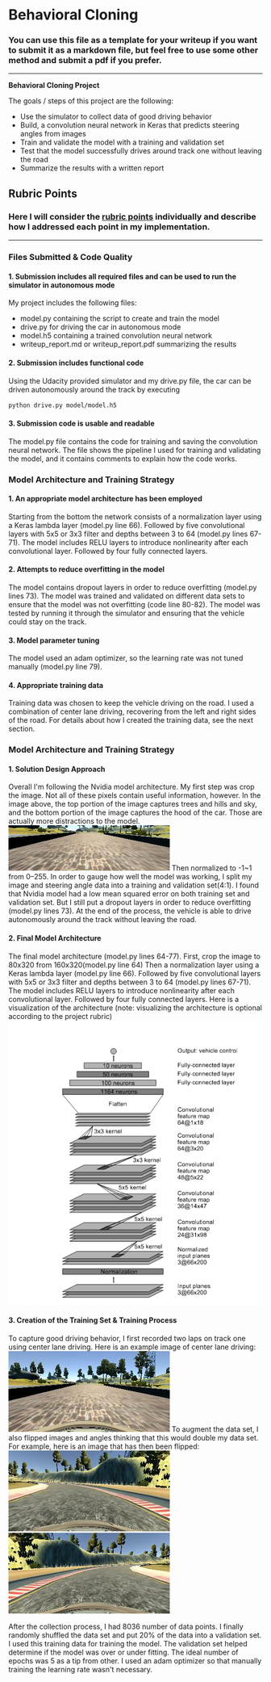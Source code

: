 # **Behavioral Cloning** 

### You can use this file as a template for your writeup if you want to submit it as a markdown file, but feel free to use some other method and submit a pdf if you prefer.

---

**Behavioral Cloning Project**

The goals / steps of this project are the following:
* Use the simulator to collect data of good driving behavior
* Build, a convolution neural network in Keras that predicts steering angles from images
* Train and validate the model with a training and validation set
* Test that the model successfully drives around track one without leaving the road
* Summarize the results with a written report


[//]: # (Image References)

[image1]: ./examples/Nvidia.png "Model Visualization"
[image2]: ./examples/center.jpg "Center Image"
[image3]: ./examples/cropped.jpg "Cropped Image"
[image4]: ./examples/placeholder_small.png "Recovery Image"
[image5]: ./examples/placeholder_small.png "Recovery Image"
[image6]: ./examples/normal.jpg "Normal Image"
[image7]: ./examples/flipped.jpg "Flipped Image"

## Rubric Points
### Here I will consider the [rubric points](https://review.udacity.com/#!/rubrics/432/view) individually and describe how I addressed each point in my implementation.  

---
### Files Submitted & Code Quality

#### 1. Submission includes all required files and can be used to run the simulator in autonomous mode

My project includes the following files:
* model.py containing the script to create and train the model
* drive.py for driving the car in autonomous mode
* model.h5 containing a trained convolution neural network 
* writeup_report.md or writeup_report.pdf summarizing the results

#### 2. Submission includes functional code
Using the Udacity provided simulator and my drive.py file, the car can be driven autonomously around the track by executing 
```sh
python drive.py model/model.h5
```

#### 3. Submission code is usable and readable

The model.py file contains the code for training and saving the convolution neural network. The file shows the pipeline I used for training and validating the model, and it contains comments to explain how the code works.

### Model Architecture and Training Strategy

#### 1. An appropriate model architecture has been employed

Starting from the bottom the network consists of a normalization layer using a Keras lambda layer (model.py  line 66). 
Followed by five convolutional layers with 5x5 or 3x3 filter and depths between 3 to 64 (model.py lines 67-71). 
The model includes RELU layers to introduce nonlinearity after each convolutional layer.
Followed by four fully connected layers.

#### 2. Attempts to reduce overfitting in the model

The model contains dropout layers in order to reduce overfitting (model.py lines 73). 
The model was trained and validated on different data sets to ensure that the model was not overfitting (code line 80-82). The model was tested by running it through the simulator and ensuring that the vehicle could stay on the track.

#### 3. Model parameter tuning

The model used an adam optimizer, so the learning rate was not tuned manually (model.py line 79).

#### 4. Appropriate training data

Training data was chosen to keep the vehicle driving on the road. I used a combination of center lane driving, recovering from the left and right sides of the road.
For details about how I created the training data, see the next section. 

### Model Architecture and Training Strategy

#### 1. Solution Design Approach

Overall I'm following the Nvidia model architecture.
My first step was crop the image. Not all of these pixels contain useful information, however. In the image above, the top portion of the image captures trees and hills and sky, and the bottom portion of the image captures the hood of the car. Those are actually more distractions to the model.
![alt text][image3]
Then normalized to -1~1 from 0–255.
In order to gauge how well the model was working, I split my image and steering angle data into a training and validation set(4:1). I found that Nvidia model had a low mean squared error on both training set and validation set. But I still put a dropout layers in order to reduce overfitting (model.py lines 73).
At the end of the process, the vehicle is able to drive autonomously around the track without leaving the road.

#### 2. Final Model Architecture

The final model architecture (model.py lines 64-77).
First, crop the image to 80x320 from 160x320(model.py  line 64)
Then a normalization layer using a Keras lambda layer (model.py  line 66). 
Followed by five convolutional layers with 5x5 or 3x3 filter and depths between 3 to 64 (model.py lines 67-71). 
The model includes RELU layers to introduce nonlinearity after each convolutional layer.
Followed by four fully connected layers.
Here is a visualization of the architecture (note: visualizing the architecture is optional according to the project rubric)
![alt text][image1]

#### 3. Creation of the Training Set & Training Process

To capture good driving behavior, I first recorded two laps on track one using center lane driving. Here is an example image of center lane driving:
![alt text][image2]
To augment the data set, I also flipped images and angles thinking that this would double my data set. For example, here is an image that has then been flipped:
![alt text][image6]
![alt text][image7]

After the collection process, I had 8036 number of data points. 
I finally randomly shuffled the data set and put 20% of the data into a validation set. 
I used this training data for training the model. The validation set helped determine if the model was over or under fitting. The ideal number of epochs was 5 as a tip from other. I used an adam optimizer so that manually training the learning rate wasn't necessary.
